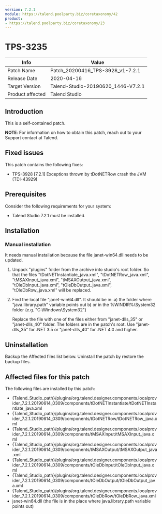 ```yaml
---
version: 7.2.1
module: https://talend.poolparty.biz/coretaxonomy/42
product:
- https://talend.poolparty.biz/coretaxonomy/23
---
```


# TPS-3235

| Info             | Value |
| ---------------- | ---------------- |
| Patch Name       | Patch\_20200416\_TPS-3928\_v1-7.2.1 |
| Release Date     | 2020-04-16 |
| Target Version   | Talend-Studio-20190620\_1446-V7.2.1 |
| Product affected | Talend Studio |

## Introduction

This is a self-contained patch.

**NOTE**: For information on how to obtain this patch, reach out to your Support contact at Talend.

## Fixed issues

This patch contains the following fixes:

- TPS-3928 [7.2.1] Exceptions thrown by tDotNETRow crash the JVM (TDI-43929)

## Prerequisites

Consider the following requirements for your system:

- Talend Studio 7.2.1 must be installed.

## Installation

### Manual installation 
It needs manual installation because the file janet-win64.dll needs to be updated.
1) Unpack "plugins" folder from the archive into studio's root folder. So that the files 
    "tDotNETInstantiate\_java.xml", "tDotNETRow\_java.xml", "tMSAXInput\_java.xml", "tMSAXOutput\_java.xml", "tOleDbInput\_java.xml", "tOleDbOutput\_java.xml", "tOleDbRow\_java.xml"
	will be replaced. 
2) Find the local file "janet-win64.dll". 
   It should be in: 
   a) the folder where "java.library.path" variable points out
   b) or in the %WINDIR%\System32 folder (e.g. "C:\Windows\System32")

   Replace the file with one of the files either from "janet-dlls_35" or "janet-dlls_40" folder. The folders are in the patch's root.
   Use "janet-dlls_35" for .NET 3.5 or "janet-dlls_40" for .NET 4.0 and higher. 

## Uninstallation
Backup the Affected files list below. Uninstall the patch by restore the backup files.

## Affected files for this patch

The following files are installed by this patch:

- {Talend\_Studio\_path}/plugins/org.talend.designer.components.localprovider\_7.2.1.20190614\_0309/components/tDotNETInstantiate/tDotNETInstantiate\_java.xml
- {Talend\_Studio\_path}/plugins/org.talend.designer.components.localprovider\_7.2.1.20190614\_0309/components/tDotNETRow/tDotNETRow\_java.xml
- {Talend\_Studio\_path}/plugins/org.talend.designer.components.localprovider\_7.2.1.20190614\_0309/components/tMSAXInput/tMSAXInput\_java.xml
- {Talend\_Studio\_path}/plugins/org.talend.designer.components.localprovider\_7.2.1.20190614\_0309/components/tMSAXOutput/tMSAXOutput\_java.xml
- {Talend\_Studio\_path}/plugins/org.talend.designer.components.localprovider\_7.2.1.20190614\_0309/components/tOleDbInput/tOleDbInput\_java.xml
- {Talend\_Studio\_path}/plugins/org.talend.designer.components.localprovider\_7.2.1.20190614\_0309/components/tOleDbOutput/tOleDbOutput\_java.xml
- {Talend\_Studio\_path}/plugins/org.talend.designer.components.localprovider\_7.2.1.20190614\_0309/components/tOleDbRow/tOleDbRow\_java.xml
- janet-win64.dll (the file is in the place where java.library.path variable points out)